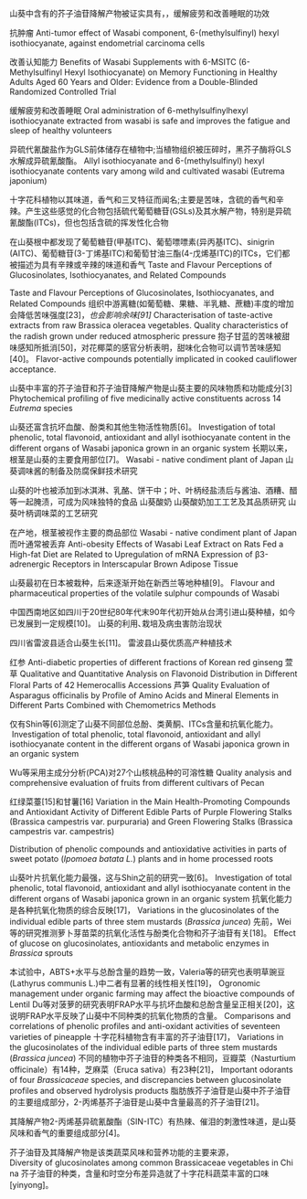 山葵中含有的芥子油苷降解产物被证实具有，，缓解疲劳和改善睡眠的功效

抗肿瘤
Anti-tumor effect of Wasabi component, 6-(methylsulfinyl) hexyl isothiocyanate, against endometrial carcinoma cells

改善认知能力
Benefits of Wasabi Supplements with 6-MSITC (6-Methylsulfinyl Hexyl Isothiocyanate) on Memory Functioning in Healthy Adults Aged 60 Years and Older: Evidence from a Double-Blinded Randomized Controlled Trial

缓解疲劳和改善睡眠
Oral administration of 6-methylsulfinylhexyl isothiocyanate extracted from wasabi is safe and improves the fatigue and sleep of healthy volunteers

异硫代氰酸盐作为GLS前体储存在植物中;当植物组织被压碎时，黑芥子酶将GLS水解成异硫氰酸酯。
Allyl isothiocyanate and 6-(methylsulfinyl) hexyl isothiocyanate contents vary among wild and cultivated wasabi (Eutrema japonium)

十字花科植物以其味道，香气和三叉特征而闻名;主要是苦味，含硫的香气和辛辣。产生这些感觉的化合物包括硫代葡萄糖苷(GSLs)及其水解产物，特别是异硫氰酸酯(ITCs)，但也包括含硫的挥发性化合物


在山葵根中都发现了葡萄糖苷(甲基ITC)、葡萄嘌嘌素(异丙基ITC)、sinigrin (AITC)、葡萄糖苷(3-丁烯基ITC)和葡萄甘油三酯(4-戊烯基ITC)的ITCs，它们都被描述为具有辛辣或辛辣的味道和香气
Taste and Flavour Perceptions of Glucosinolates, Isothiocyanates, 
and Related Compounds


Taste and Flavour Perceptions of Glucosinolates, Isothiocyanates, 
and Related Compounds
组织中游离糖(如葡萄糖、果糖、半乳糖、蔗糖)丰度的增加会降低苦味强度[23]，*也会影响余味[91]*
Characterisation of taste-active extracts from raw Brassica oleracea vegetables.
Quality characteristics of the radish grown under reduced atmospheric pressure
抱子甘蓝的苦味被甜味感知所抵消[50]，对花椰菜的感官分析表明，甜味化合物可以调节苦味感知[40]。
Flavor-active compounds potentially implicated in cooked cauliflower acceptance.

山葵中丰富的芥子油苷和芥子油苷降解产物是山葵主要的风味物质和功能成分[3]
Phytochemical profiling of five medicinally active constituents across 14 _Eutrema_ species

山葵还富含抗坏血酸、酚类和其他生物活性物质[6]。
Investigation of total phenolic, total flavonoid, antioxidant and allyl isothiocyanate content in the different organs of Wasabi japonica grown in an organic system
长期以来，根茎是山葵的主要食用部位[7]。
Wasabi - native condiment plant of Japan
山葵调味酱的制备及防腐保鲜技术研究

山葵的叶也被添加到冰淇淋、乳酪、饼干中；叶、叶柄经盐渍后与酱油、酒糟、醋等一起腌渍，可成为风味独特的食品
山葵酸奶
山葵酸奶加工工艺及其品质研究
山葵叶柄调味菜的工艺研究


在产地，根茎被视作主要的商品部位
Wasabi - native condiment plant of Japan
而叶通常被丢弃
Anti-obesity Effects of Wasabi Leaf Extract on Rats Fed a High-fat Diet are Related to Upregulation of mRNA Expression of β3-adrenergic Receptors in Interscapular Brown Adipose Tissue


山葵最初在日本被栽种，后来逐渐开始在新西兰等地种植[9]。
Flavour and pharmaceutical properties of the volatile sulphur compounds of Wasabi

中国西南地区如四川于20世纪80年代末90年代初开始从台湾引进山葵种植，如今已发展到一定规模[10]。
山葵的利用､栽培及病虫害防治现状

四川省雷波县适合山葵生长[11]。
雷波县山葵优质高产种植技术

红参
Anti-diabetic properties of different fractions of Korean red ginseng
萱草
Qualitative and Quantitative Analysis on Flavonoid Distribution in Different Floral Parts of 42 Hemerocallis Accessions
芦笋
Quality Evaluation of Asparagus officinalis by Profile of Amino Acids and Mineral Elements in Different Parts Combined with Chemometrics Methods

仅有Shin等[6]测定了山葵不同部位总酚、类黄酮、ITCs含量和抗氧化能力。
 Investigation of total phenolic, total flavonoid, antioxidant and allyl isothiocyanate content in the different organs of Wasabi japonica grown in an organic system

Wu等采用主成分分析(PCA)对27个山核桃品种的可溶性糖
Quality analysis and comprehensive evaluation of fruits from different cultivars of Pecan

红绿菜薹[15]和甘薯[16]
Variation in the Main Health-Promoting Compounds and Antioxidant Activity of Different Edible Parts of Purple Flowering Stalks (Brassica campestris var. purpuraria) and Green Flowering Stalks (Brassica campestris var. campestris)

Distribution of phenolic compounds and antioxidative activities in parts of sweet potato (_Ipomoea batata L._) plants and in home processed roots

山葵叶片抗氧化能力最强，这与Shin之前的研究一致[6]。
Investigation of total phenolic, total flavonoid, antioxidant and allyl isothiocyanate content in the different organs of Wasabi japonica grown in an organic system
抗氧化能力是各种抗氧化物质的综合反映[17]，
Variations in the glucosinolates of the individual edible parts of three stem mustards (_Brassica juncea_)
先前，Wei等的研究推测萝卜芽苗菜的抗氧化活性与酚类化合物和芥子油苷有关[18]。
Effect of glucose on glucosinolates, antioxidants and metabolic enzymes in _Brassica_ sprouts

本试验中，ABTS+水平与总酚含量的趋势一致，Valeria等的研究也表明草豌豆(Lathyrus communis L.)中二者有显著的线性相关性[19]，
Ogronomic management under organic farming may affect the bioactive compounds of Lentil
Du等对菠萝的研究表明FRAP水平与抗坏血酸和总酚含量呈正相关[20]，这说明FRAP水平反映了山葵中不同种类的抗氧化物质的含量。
Comparisons and correlations of phenolic profiles and anti-oxidant activities of seventeen varieties of pineapple
十字花科植物含有丰富的芥子油苷[17]，
Variations in the glucosinolates of the individual edible parts of three stem mustards (_Brassica juncea_)
不同的植物中芥子油苷的种类各不相同，豆瓣菜（Nasturtium officinale）有14种，芝麻菜（Eruca sativa）有23种[21]，
Important odorants of four _Brassicaceae_ species, and discrepancies between glucosinolate profiles and observed hydrolysis products
脂肪族芥子油苷是山葵中芥子油苷的主要组成部分，2-丙烯基芥子油苷是山葵中含量最高的芥子油苷[21]。


其降解产物2-丙烯基异硫氰酸酯（SIN-ITC）有热辣、催泪的刺激性味道，是山葵风味和香气的重要组成部分[4]。

芥子油苷及其降解产物是该类蔬菜风味和营养功能的主要来源，
Diversity of glucosinolates among common Brassicaceae vegetables in China
芥子油苷的种类，含量和时空分布差异造就了十字花科蔬菜丰富的口味[yinyong]。